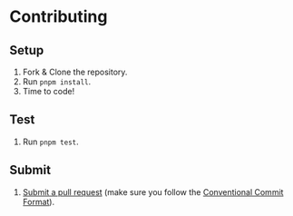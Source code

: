 # Contributing

## Setup

1. Fork & Clone the repository.
2. Run `pnpm install`.
3. Time to code!

## Test

1. Run `pnpm test`.

## Submit

1. [Submit a pull request](https://github.com/Wondermarin/react-color-palette/compare) (make sure you follow the [Conventional Commit Format](https://github.com/Wondermarin/react-color-palette/blob/master/.github/COMMIT_CONVENTION.md)).
